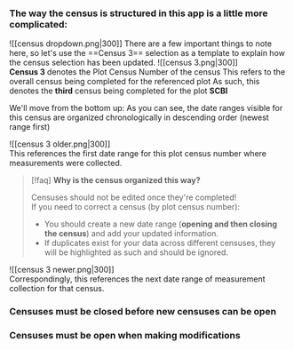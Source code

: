 

### The way the census is structured in this app is a little more complicated:
![[census dropdown.png|300]]
There are a few important things to note here, so let's use the ==Census 3== selection as a template to explain how the census selection has been updated.
![[census 3.png|300]]   
**Census 3** denotes the Plot Census Number of the census
	This refers to the overall census being completed for the referenced plot
	 As such, this denotes the **third** census being completed for the plot **SCBI**

We'll move from the bottom up: 
	As you can see, the date ranges visible for this census are organized chronologically in descending order (newest range first)

![[census 3 older.png|300]]  
This references the first date range for this plot census number where measurements were collected. 

>[!faq]
>**Why is the census organized this way?**
>   
>Censuses should not be edited once they're completed!  
>If you need to correct a census (by plot census number):
>- You should create a new date range (**opening and then closing the census**) and add your updated information. 
>- If duplicates exist for your data across different censuses, they will be highlighted as such and should be ignored.

![[census 3 newer.png|300]]  
Correspondingly, this references the next date range of measurement collection for that census.

### Censuses must be closed before new censuses can be open
### Censuses must be open when making modifications

